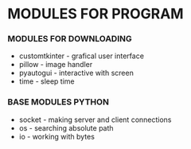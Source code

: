 # MODULES FOR PROGRAM

### MODULES FOR DOWNLOADING

* customtkinter - grafical user interface
* pillow - image handler
* pyautogui - interactive with screen 
* time - sleep time
  
### BASE MODULES PYTHON

* socket - making server and client connections
* os - searching absolute path 
* io - working with bytes